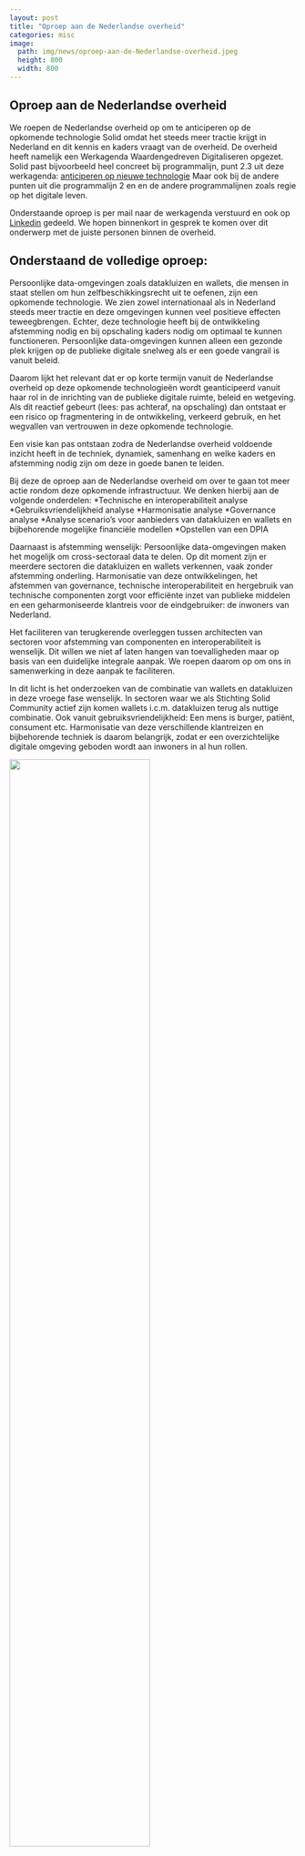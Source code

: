 ```yaml
---
layout: post
title: "Oproep aan de Nederlandse overheid"
categories: misc
image:
  path: img/news/oproep-aan-de-Nederlandse-overheid.jpeg
  height: 800
  width: 800
---
```


## Oproep aan de Nederlandse overheid

We roepen de Nederlandse overheid op om te anticiperen op de opkomende technologie Solid omdat het steeds meer tractie krijgt in Nederland en dit kennis en kaders vraagt van de overheid.
De overheid heeft namelijk een Werkagenda Waardengedreven Digitaliseren opgezet. 
Solid past bijvoorbeeld heel concreet bij programmalijn, punt 2.3 uit deze werkagenda: [anticiperen op nieuwe technologie](https://www.digitaleoverheid.nl/werkagenda-waardengedreven-digitaliseren/#Anticiperen-op-nieuwe-digitale-technologie-Overzicht) 
Maar ook bij de andere punten uit die programmalijn 2 en en de andere programmalijnen zoals regie op het digitale leven.
 
Onderstaande oproep is per mail naar de werkagenda verstuurd en ook op [Linkedin](https://www.linkedin.com/feed/update/urn:li:activity:7066374452388716545) gedeeld. We hopen binnenkort in gesprek te komen over dit onderwerp met de juiste personen binnen de overheid.

Onderstaand de volledige oproep:
------ 

Persoonlijke data-omgevingen zoals datakluizen en wallets, die mensen in staat stellen om hun zelfbeschikkingsrecht uit te oefenen, zijn een opkomende technologie.
We zien zowel internationaal als in Nederland steeds meer tractie en deze omgevingen kunnen veel positieve effecten teweegbrengen.
Echter, deze technologie heeft bij de ontwikkeling afstemming nodig en bij opschaling kaders nodig om optimaal te kunnen functioneren. 
Persoonlijke data-omgevingen kunnen alleen een gezonde plek krijgen op de publieke digitale snelweg als er een goede vangrail is vanuit beleid.

Daarom lijkt het relevant dat er op korte termijn vanuit de Nederlandse overheid op deze opkomende technologieën wordt geanticipeerd vanuit haar rol in de inrichting van de publieke digitale ruimte, beleid en wetgeving.
Als dit reactief gebeurt (lees: pas achteraf, na opschaling) dan ontstaat er een risico op fragmentering in de ontwikkeling, verkeerd gebruik, en het wegvallen van vertrouwen in deze opkomende technologie.

Een visie kan pas ontstaan zodra de Nederlandse overheid voldoende inzicht heeft in de techniek, dynamiek, samenhang en welke kaders en afstemming nodig zijn om deze in goede banen te leiden.

Bij deze de oproep aan de Nederlandse overheid om over te gaan tot meer actie rondom deze opkomende infrastructuur.
We denken hierbij aan de volgende onderdelen:
*Technische en interoperabiliteit analyse
*Gebruiksvriendelijkheid analyse 
*Harmonisatie analyse
*Governance analyse
*Analyse scenario’s voor aanbieders van datakluizen en wallets en bijbehorende mogelijke financiële modellen
*Opstellen van een DPIA

Daarnaast is afstemming wenselijk: Persoonlijke data-omgevingen maken het mogelijk om cross-sectoraal data te delen. Op dit moment zijn er meerdere sectoren die datakluizen en wallets verkennen, vaak zonder afstemming onderling.
Harmonisatie van deze ontwikkelingen, het afstemmen van governance, technische interoperabiliteit en hergebruik van technische componenten zorgt voor efficiënte inzet van publieke middelen en een geharmoniseerde klantreis voor de eindgebruiker: de inwoners van Nederland.

Het faciliteren van terugkerende overleggen tussen architecten van sectoren voor afstemming van componenten en interoperabiliteit is wenselijk. Dit willen we niet af laten hangen van toevalligheden maar op basis van een duidelijke integrale aanpak.
We roepen daarom op om ons in samenwerking in deze aanpak te faciliteren.

In dit licht is het onderzoeken van de combinatie van wallets en datakluizen in deze vroege fase wenselijk.
In sectoren waar we als Stichting Solid Community actief zijn komen wallets i.c.m. datakluizen terug als nuttige combinatie.
Ook vanuit gebruiksvriendelijkheid: Een mens is burger, patiënt, consument etc.
Harmonisatie van deze verschillende klantreizen en bijbehorende techniek is daarom belangrijk, zodat er een overzichtelijke digitale omgeving geboden wordt aan inwoners in al hun rollen.

<img src="https://www.solidcommunity.nl/img/news/oproep-aan-de-Nederlandse-overheid.jpeg" style="width:70%;">
